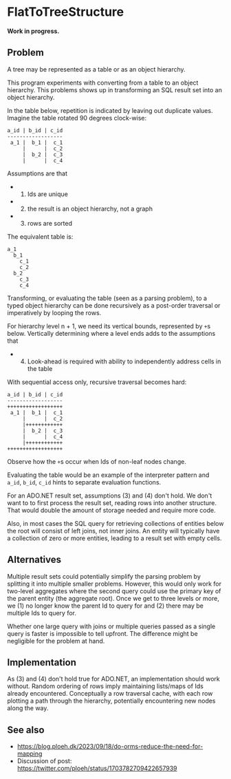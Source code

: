 # FlatToTreeStructure

**Work in progress.**

## Problem

A tree may be represented as a table or as an object hierarchy.

This program experiments with converting from a table to an object hierarchy.
This problems shows up in transforming an SQL result set into an object
hierarchy.

In the table below, repetition is indicated by leaving out duplicate values.
Imagine the table rotated 90 degrees clock-wise:

```text
a_id | b_id | c_id
------------------
 a_1 |  b_1 |  c_1
     |      |  c_2
     |  b_2 |  c_3
     |      |  c_4
```

Assumptions are that

- 1. Ids are unique
- 2. the result is an object hierarchy, not a graph
- 3. rows are sorted

The equivalent table is:

```text
a_1
  b_1
    c_1
    c_2
  b_2
    c_3
    c_4
```

Transforming, or evaluating the table (seen as a parsing problem), to a typed
object hierarchy can be done recursively as a post-order traversal or
imperatively by looping the rows.

For hierarchy level n + 1, we need its vertical bounds, represented by `+`s
below. Vertically determining where a level ends adds to the assumptions that

- 4. Look-ahead is required with ability to independently address cells in the
     table

With sequential access only, recursive traversal becomes hard:

```text
a_id | b_id | c_id
------------------
++++++++++++++++++
 a_1 |  b_1 |  c_1
     |      |  c_2
     |++++++++++++
     |  b_2 |  c_3
     |      |  c_4
     |++++++++++++
++++++++++++++++++
```

Observe how the `+`s occur when Ids of non-leaf nodes change.

Evaluating the table would be an example of the interpreter pattern and `a_id`,
`b_id`, `c_id` hints to separate evaluation functions.

For an ADO.NET result set, assumptions (3) and (4) don't hold. We don't want to
to first process the result set, reading rows into another structure. That would
double the amount of storage needed and require more code.

Also, in most cases the SQL query for retrieving collections of entities below
the root will consist of left joins, not inner joins. An entity will typically
have a collection of zero or more entities, leading to a result set with empty
cells.

## Alternatives

Multiple result sets could potentially simplify the parsing problem by splitting
it into multiple smaller problems. However, this would only work for two-level
aggregates where the second query could use the primary key of the parent entity
(the aggregate root). Once we get to three levels or more, we (1) no longer know
the parent Id to query for and (2) there may be multiple Ids to query for.

Whether one large query with joins or multiple queries passed as a single query
is faster is impossible to tell upfront. The difference might be negligible for
the problem at hand.

## Implementation

As (3) and (4) don't hold true for ADO.NET, an implementation should work
without. Random ordering of rows imply maintaining lists/maps of Ids already
encountered. Conceptually a row traversal cache, with each row plotting a path
through the hierarchy, potentially encountering new nodes along the way.

## See also

- https://blog.ploeh.dk/2023/09/18/do-orms-reduce-the-need-for-mapping
- Discussion of post: https://twitter.com/ploeh/status/1703782709422657939
